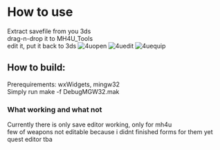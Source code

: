 # How to use
Extract savefile from you 3ds \
drag-n-drop it to MH4U_Tools \
edit it, put it back to 3ds
![4uopen]
![4uedit]
![4uequip]

## How to build:
Prerequirements: wxWidgets, mingw32 \
Simply run make -f DebugMGW32.mak

### What working and what not
Currently there is only save editor working, only for mh4u \
few of weapons not editable because i didnt finished forms for them yet \
quest editor tba

[4uopen]: https://github.com/mikewii/MH4U_Tools/raw/master/Img/4uopen.png
[4uedit]: https://github.com/mikewii/MH4U_Tools/raw/master/Img/4uedit.png
[4uequip]: https://github.com/mikewii/MH4U_Tools/raw/master/Img/4uequip.png